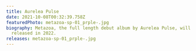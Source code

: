 ```yaml
---
title: Aurelea Pulse
date: 2021-10-08T00:32:39.758Z
featuredPhoto: metazoa-sp-01_prple-.jpg
biography: Metazoa, the full length debut album by Aurelea Pulse, will be
  released in 2022.
releases: metazoa-sp-01_prple-.jpg
---
```

